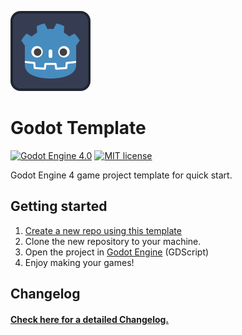 ![Repository Logo](core/images/icon.png)


# Godot Template

[![Godot Engine 4.0](https://img.shields.io/badge/Godot%20Engine-4.0-blue)](https://godotengine.org/)
[![MIT license](https://img.shields.io/badge/license-MIT-blue.svg)](/license.txt)

Godot Engine 4 game project template for quick start.

## Getting started

1. [Create a new repo using this template](https://github.com/Bakneko/godot-template/generate)
2. Clone the new repository to your machine.
3. Open the project in [Godot Engine](https://godotengine.org/download/) (GDScript)
4. Enjoy making your games!

## Changelog

#### [Check here for a detailed Changelog.](./changelog.md)
